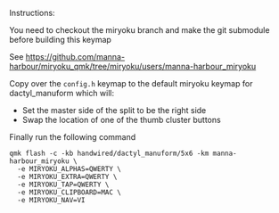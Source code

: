 Instructions:

You need to checkout the miryoku branch and make the git submodule before building this keymap

See https://github.com/manna-harbour/miryoku_qmk/tree/miryoku/users/manna-harbour_miryoku

Copy over the `config.h` keymap to the default miryoku keymap for dactyl_manuform which will:
* Set the master side of the split to be the right side
* Swap the location of one of the thumb cluster buttons

Finally run the following command

```
qmk flash -c -kb handwired/dactyl_manuform/5x6 -km manna-harbour_miryoku \
  -e MIRYOKU_ALPHAS=QWERTY \
  -e MIRYOKU_EXTRA=QWERTY \
  -e MIRYOKU_TAP=QWERTY \
  -e MIRYOKU_CLIPBOARD=MAC \
  -e MIRYOKU_NAV=VI
```
